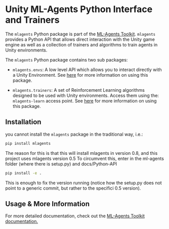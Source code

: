 # Unity ML-Agents Python Interface and Trainers

The `mlagents` Python package is part of the
[ML-Agents Toolkit](https://github.com/Unity-Technologies/ml-agents).
`mlagents` provides a Python API that allows direct interaction with the Unity
game engine as well as a collection of trainers and algorithms to train agents
in Unity environments.

The `mlagents` Python package contains two sub packages:

* `mlagents.envs`: A low level API which allows you to interact directly with a
  Unity Environment. See
  [here](https://github.com/Unity-Technologies/ml-agents/blob/master/docs/Python-API.md)
  for more information on using this package.

* `mlagents.trainers`: A set of Reinforcement Learning algorithms designed to be
  used with Unity environments. Access them using the: `mlagents-learn` access
  point. See
  [here](https://github.com/Unity-Technologies/ml-agents/blob/master/docs/Training-ML-Agents.md)
  for more information on using this package.

## Installation

you cannot install the `mlagents` package in the traditional way, i.e.:

```sh
pip install mlagents
```

The reason for this is that this will install mlagents in version 0.8, and this project uses mlagents version 0.5
To circumvent this, enter in the ml-agents folder (where there is setup.py) and docs/Python-API


```sh
pip install -e .
```

This is enough to fix the version running (notice how the setup.py does not point to a generic commit, but rather to the specifici 0.5 version).


## Usage & More Information

For more detailed documentation, check out the
[ML-Agents Toolkit documentation.](https://github.com/Unity-Technologies/ml-agents/blob/master/docs/Readme.md)
